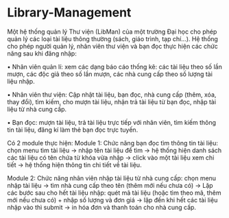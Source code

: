# Library-Management
Một hệ thống quản lý Thư viện (LibMan) của một trường Đại học cho phép quản lý các loại tài
liệu thông thường (sách, giáo trình, tạp chí…). Hệ thống cho phép người quản lý, nhân viên thư
viện và bạn đọc thực hiện các chức năng sau khi đăng nhập:

• Nhân viên quản lí: xem các dạng báo cáo thống kê: các tài liệu theo số lần mượn, các
độc giả theo số lần mượn, các nhà cung cấp theo số lượng tài liệu nhập.

• Nhân viên thư viện: Cập nhật tài liệu, bạn đọc, nhà cung cấp (thêm, xóa, thay đổi), tìm
kiếm, cho mượn tài liệu, nhận trả tài liệu từ bạn đọc, nhập tài liệu từ nhà cung cấp. 

• Bạn đọc: mượn tài liệu, trả tài liệu trực tiếp với nhân viên, tìm kiếm thông tin tài liệu,
đăng kí làm thẻ bạn đọc trực tuyến. 

Có 2 module thực hiện:
Module 1: Chức năng bạn đọc tìm thông tin tài liệu: chọn menu tìm tài liệu → nhập tên tài liệu để
tìm → hệ thống hiện danh sách các tài liệu có tên chứa từ khóa vừa nhập → click vào
một tài liệu xem chi tiết → hệ thống hiện thông tin chi tiết về tài liệu.

Module 2: Chức năng nhân viên nhập tài liệu từ nhà cung cấp: chọn menu nhập tài liệu → tìm nhà
cung cấp theo tên (thêm mới nếu chưa có) → Lặp các bước sau cho hết tài liệu nhập: quét
mã tài liệu (hoặc tìm theo mã, thêm mới nếu chưa có) + nhập số lượng và đơn giá → lặp
đến khi hết các tài liệu nhập vào thì submit → in hóa đơn và thanh toán cho nhà cung
cấp.
